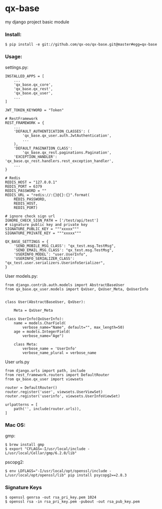 # qx-base
my django project basic module

### Install:

    $ pip install -e git://github.com/qx-oo/qx-base.git@master#egg=qx-base

### Usage:

settings.py:

    INSTALLED_APPS = [
        ...
        'qx_base.qx_core',
        'qx_base.qx_rest',
        'qx_base.qx_user',
        ...
    ]

    JWT_TOKEN_KEYWORD = "Token"

    # RestFramework
    REST_FRAMEWORK = {
        ...
        'DEFAULT_AUTHENTICATION_CLASSES': (
            'qx_base.qx_user.auth.JwtAuthentication',
            ...
        ),
        'DEFAULT_PAGINATION_CLASS':
            'qx_base.qx_rest.paginations.Pagination',
        'EXCEPTION_HANDLER': 'qx_base.qx_rest.handlers.rest_exception_handler',
        ...
    }

    # Redis
    REDIS_HOST = "127.0.0.1"
    REDIS_PORT = 6379
    REDIS_PASSWORD = ""
    REDIS_URL = "redis://:{}@{}:{}".format(
        REDIS_PASSWORD,
        REDIS_HOST,
        REDIS_PORT)

    # ignore check sign url
    IGNORE_CHECK_SIGN_PATH = ['/test/api/test']
    # signature public key and private key
    SIGNATURE_PUBLIC_KEY = """xxxxx"""
    SIGNATURE_PRIVATE_KEY = """xxxxx"""

    QX_BASE_SETTINGS = {
        'SEND_MOBILE_MSG_CLASS': "qx_test.msg.TestMsg",
        'SEND_EMAIL_MSG_CLASS': "qx_test.msg.TestMsg",
        'USERINFO_MODEL': "user.UserInfo",
        'USERINFO_SERIALIZER_CLASS': "qx_test.user.serializers.UserinfoSerializer",
    }

User models.py:

    from django.contrib.auth.models import AbstractBaseUser
    from qx_base.qx_user.models import QxUser, QxUser_Meta, QxUserInfo


    class User(AbstractBaseUser, QxUser):

        Meta = QxUser_Meta

    class UserInfo(QxUserInfo):
        name = models.CharField(
            verbose_name="Name", default="", max_length=50)
        age = models.IntegerField(
            verbose_name="Age")

        class Meta:
            verbose_name = 'UserInfo'
            verbose_name_plural = verbose_name

User urls.py

    from django.urls import path, include
    from rest_framework.routers import DefaultRouter
    from qx_base.qx_user import viewsets

    router = DefaultRouter()
    router.register('user', viewsets.UserViewSet)
    router.register('userinfo', viewsets.UserInfoViewSet)

    urlpatterns = [
        path('', include(router.urls)),
    ]


### Mac OS:

gmp:

    $ brew install gmp
    $ export "CFLAGS=-I/usr/local/include -L/usr/local/Cellar/gmp/6.2.0/lib"

pscopg2:

    $ env LDFLAGS="-I/usr/local/opt/openssl/include -L/usr/local/opt/openssl/lib" pip install psycopg2==2.8.3

### Signature Keys

    $ openssl genrsa -out rsa_pri_key.pem 1024
    $ openssl rsa -in rsa_pri_key.pem -pubout -out rsa_pub_key.pem